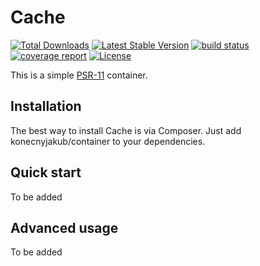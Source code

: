 Cache
================

[![Total Downloads](https://poser.pugx.org/konecnyjakub/container/downloads)](https://packagist.org/packages/konecnyjakub/container) [![Latest Stable Version](https://poser.pugx.org/konecnyjakub/container/v/stable)](https://gitlab.com/konecnyjakub/container/-/releases) [![build status](https://gitlab.com/konecnyjakub/container/badges/master/pipeline.svg?ignore_skipped=true)](https://gitlab.com/konecnyjakub/container/-/commits/master) [![coverage report](https://gitlab.com/konecnyjakub/container/badges/master/coverage.svg)](https://gitlab.com/konecnyjakub/container/-/commits/master) [![License](https://poser.pugx.org/konecnyjakub/container/license)](https://gitlab.com/konecnyjakub/container/-/blob/master/LICENSE.md)

This is a simple [PSR-11](https://www.php-fig.org/psr/psr-11/) container.

Installation
------------

The best way to install Cache is via Composer. Just add konecnyjakub/container to your dependencies.

Quick start
-----------

To be added

Advanced usage
--------------

To be added
